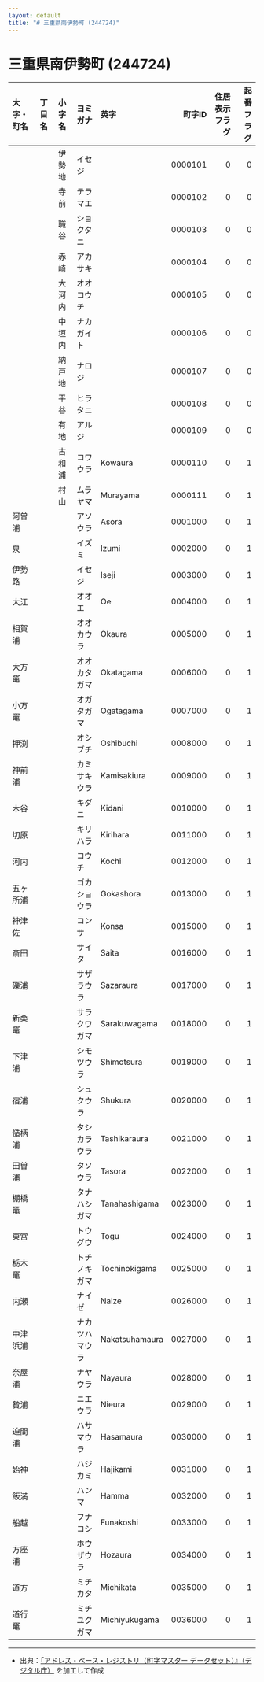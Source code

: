 ```yaml
---
layout: default
title: "# 三重県南伊勢町 (244724)"
---
```


# 三重県南伊勢町 (244724)

| 大字・町名 | 丁目名 | 小字名 | ヨミガナ | 英字 | 町字ID | 住居表示フラグ | 起番フラグ |
|:--------|:------|:------|:-----------------|:---------------------|--------:|----------:|--------:|
|  |  | 伊勢地 | イセジ |  | 0000101 | 0 | 0 |
|  |  | 寺前 | テラマエ |  | 0000102 | 0 | 0 |
|  |  | 職谷 | ショクタニ |  | 0000103 | 0 | 0 |
|  |  | 赤崎 | アカサキ |  | 0000104 | 0 | 0 |
|  |  | 大河内 | オオコウチ |  | 0000105 | 0 | 0 |
|  |  | 中垣内 | ナカガイト |  | 0000106 | 0 | 0 |
|  |  | 納戸地 | ナロジ |  | 0000107 | 0 | 0 |
|  |  | 平谷 | ヒラタニ |  | 0000108 | 0 | 0 |
|  |  | 有地 | アルジ |  | 0000109 | 0 | 0 |
|  |  | 古和浦 | コワウラ | Kowaura | 0000110 | 0 | 1 |
|  |  | 村山 | ムラヤマ | Murayama | 0000111 | 0 | 1 |
| 阿曽浦 |  |  | アソウラ | Asora | 0001000 | 0 | 1 |
| 泉 |  |  | イズミ | Izumi | 0002000 | 0 | 1 |
| 伊勢路 |  |  | イセジ | Iseji | 0003000 | 0 | 1 |
| 大江 |  |  | オオエ | Oe | 0004000 | 0 | 1 |
| 相賀浦 |  |  | オオカウラ | Okaura | 0005000 | 0 | 1 |
| 大方竈 |  |  | オオカタガマ | Okatagama | 0006000 | 0 | 1 |
| 小方竈 |  |  | オガタガマ | Ogatagama | 0007000 | 0 | 1 |
| 押渕 |  |  | オシブチ | Oshibuchi | 0008000 | 0 | 1 |
| 神前浦 |  |  | カミサキウラ | Kamisakiura | 0009000 | 0 | 1 |
| 木谷 |  |  | キダニ | Kidani | 0010000 | 0 | 1 |
| 切原 |  |  | キリハラ | Kirihara | 0011000 | 0 | 1 |
| 河内 |  |  | コウチ | Kochi | 0012000 | 0 | 1 |
| 五ヶ所浦 |  |  | ゴカショウラ | Gokashora | 0013000 | 0 | 1 |
| 神津佐 |  |  | コンサ | Konsa | 0015000 | 0 | 1 |
| 斎田 |  |  | サイタ | Saita | 0016000 | 0 | 1 |
| 礫浦 |  |  | サザラウラ | Sazaraura | 0017000 | 0 | 1 |
| 新桑竈 |  |  | サラクワガマ | Sarakuwagama | 0018000 | 0 | 1 |
| 下津浦 |  |  | シモツウラ | Shimotsura | 0019000 | 0 | 1 |
| 宿浦 |  |  | シュクウラ | Shukura | 0020000 | 0 | 1 |
| 慥柄浦 |  |  | タシカラウラ | Tashikaraura | 0021000 | 0 | 1 |
| 田曽浦 |  |  | タソウラ | Tasora | 0022000 | 0 | 1 |
| 棚橋竈 |  |  | タナハシガマ | Tanahashigama | 0023000 | 0 | 1 |
| 東宮 |  |  | トウグウ | Togu | 0024000 | 0 | 1 |
| 栃木竈 |  |  | トチノキガマ | Tochinokigama | 0025000 | 0 | 1 |
| 内瀬 |  |  | ナイゼ | Naize | 0026000 | 0 | 1 |
| 中津浜浦 |  |  | ナカツハマウラ | Nakatsuhamaura | 0027000 | 0 | 1 |
| 奈屋浦 |  |  | ナヤウラ | Nayaura | 0028000 | 0 | 1 |
| 贄浦 |  |  | ニエウラ | Nieura | 0029000 | 0 | 1 |
| 迫間浦 |  |  | ハサマウラ | Hasamaura | 0030000 | 0 | 1 |
| 始神 |  |  | ハジカミ | Hajikami | 0031000 | 0 | 1 |
| 飯満 |  |  | ハンマ | Hamma | 0032000 | 0 | 1 |
| 船越 |  |  | フナコシ | Funakoshi | 0033000 | 0 | 1 |
| 方座浦 |  |  | ホウザウラ | Hozaura | 0034000 | 0 | 1 |
| 道方 |  |  | ミチカタ | Michikata | 0035000 | 0 | 1 |
| 道行竈 |  |  | ミチユクガマ | Michiyukugama | 0036000 | 0 | 1 |

---

- 出典：[「アドレス・ベース・レジストリ（町字マスター データセット）』（デジタル庁）](https://www.digital.go.jp/policies/base_registry_address/) を加工して作成